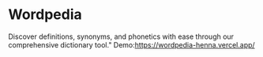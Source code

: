 # Wordpedia
 Discover definitions, synonyms, and phonetics with ease through our comprehensive dictionary tool."
 Demo:https://wordpedia-henna.vercel.app/
